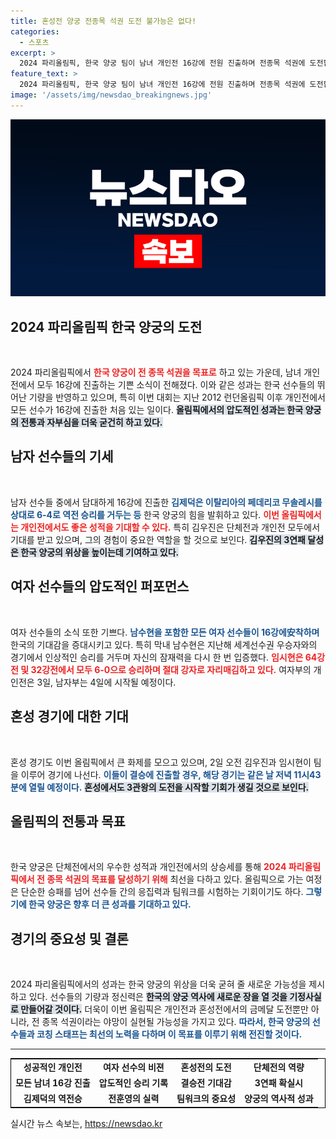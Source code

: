 ```yaml
---
title: 혼성전 양궁 전종목 석권 도전 불가능은 없다!
categories:
  - 스포츠
excerpt: >
  2024 파리올림픽, 한국 양궁 팀이 남녀 개인전 16강에 전원 진출하며 전종목 석권에 도전합니다! 과거의 영광을 재현할 수 있을지, 기대와 응원이 쏟아집니다.
feature_text: >
  2024 파리올림픽, 한국 양궁 팀이 남녀 개인전 16강에 전원 진출하며 전종목 석권에 도전합니다! 과거의 영광을 재현할 수 있을지, 기대와 응원이 쏟아집니다.
image: '/assets/img/newsdao_breakingnews.jpg'
---
```


<p><img src="/assets/img/newsdao_breakingnews.jpg" alt="ontimetimes 속보" /></p>

<h2 data-ke-size="size26">2024 파리올림픽 한국 양궁의 도전</h2>

<p data-ke-size="size16">&nbsp;</p> 

<p>2024 파리올림픽에서 <b><span style="color: #ee2323;">한국 양궁이 전 종목 석권을 목표로</span></b> 하고 있는 가운데, 남녀 개인전에서 모두 16강에 진출하는 기쁜 소식이 전해졌다. 이와 같은 성과는 한국 선수들의 뛰어난 기량을 반영하고 있으며, 특히 이번 대회는 지난 2012 런던올림픽 이후 개인전에서 모든 선수가 16강에 진출한 처음 있는 일이다. <b><span style="background-color: #21538527;">올림픽에서의 압도적인 성과는 한국 양궁의 전통과 자부심을 더욱 굳건히 하고 있다.</span></b> </p>

<h2 data-ke-size="size26">남자 선수들의 기세</h2>

<p data-ke-size="size16">&nbsp;</p>

<p>남자 선수들 중에서 담대하게 16강에 진출한 <b><span style="color: #1a5490;">김제덕은 이탈리아의 페데리코 무솔레시를 상대로 6-4로 역전 승리를 거두는 등</span></b> 한국 양궁의 힘을 발휘하고 있다. <b><span style="color: #ee2323;">이번 올림픽에서는 개인전에서도 좋은 성적을 기대할 수 있다.</span></b> 특히 김우진은 단체전과 개인전 모두에서 기대를 받고 있으며, 그의 경험이 중요한 역할을 할 것으로 보인다. <b><span style="background-color: #21538527;">김우진의 3연패 달성은 한국 양궁의 위상을 높이는데 기여하고 있다.</span></b> </p>

<h2 data-ke-size="size26">여자 선수들의 압도적인 퍼포먼스</h2>

<p data-ke-size="size16">&nbsp;</p>

<p>여자 선수들의 소식 또한 기쁘다. <b><span style="color: #1a5490;">남수현을 포함한 모든 여자 선수들이 16강에安착하며</span></b> 한국의 기대감을 증대시키고 있다. 특히 막내 남수현은 지난해 세계선수권 우승자와의 경기에서 인상적인 승리를 거두며 자신의 잠재력을 다시 한 번 입증했다. <b><span style="color: #ee2323;">임시현은 64강전 및 32강전에서 모두 6-0으로 승리하며 절대 강자로 자리매김하고 있다.</span></b>  여자부의 개인전은 3일, 남자부는 4일에 시작될 예정이다.</p>

<h2 data-ke-size="size26">혼성 경기에 대한 기대</h2>

<p data-ke-size="size16">&nbsp;</p>

<p>혼성 경기도 이번 올림픽에서 큰 화제를 모으고 있으며, 2일 오전 김우진과 임시현이 팀을 이루어 경기에 나선다. <b><span style="color: #1a5490;">이들이 결승에 진출할 경우, 해당 경기는 같은 날 저녁 11시43분에 열릴 예정이다.</span></b> <b><span style="background-color: #21538527;">혼성에서도 3관왕의 도전을 시작할 기회가 생길 것으로 보인다.</span></b> </p>

<h2 data-ke-size="size26">올림픽의 전통과 목표</h2>

<p data-ke-size="size16">&nbsp;</p>

<p>한국 양궁은 단체전에서의 우수한 성적과 개인전에서의 상승세를 통해 <b><span style="color: #ee2323;">2024 파리올림픽에서 전 종목 석권의 목표를 달성하기 위해</span></b> 최선을 다하고 있다. 올림픽으로 가는 여정은 단순한 승패를 넘어 선수들 간의 응집력과 팀워크를 시험하는 기회이기도 하다. <b><span style="color: #1a5490;">그렇기에 한국 양궁은 향후 더 큰 성과를 기대하고 있다.</span></b> </p>

<h2 data-ke-size="size26">경기의 중요성 및 결론</h2>

<p data-ke-size="size16">&nbsp;</p>

<p>2024 파리올림픽에서의 성과는 한국 양궁의 위상을 더욱 굳혀 줄 새로운 가능성을 제시하고 있다. 선수들의 기량과 정신력은 <b><span style="background-color: #21538527;">한국의 양궁 역사에 새로운 장을 열 것을 기정사실로 만들어갈 것이다.</span></b> 더욱이 이번 올림픽은 개인전과 혼성전에서의 금메달 도전뿐만 아니라, 전 종목 석권이라는 야망이 실현될 가능성을 가지고 있다. <b><span style="color: #1a5490;">따라서, 한국 양궁의 선수들과 코칭 스태프는 최선의 노력을 다하며 이 목표를 이루기 위해 전진할 것이다.</span></b></p>

<hr>

<table style="width: 100%; border-collapse: collapse; border: 1px solid #000;">
<tr>
<td style="text-align: center; height: 17px;"><b>성공적인 개인전</b></td>
<td style="text-align: center; height: 17px;"><b>여자 선수의 비젼</b></td>
<td style="text-align: center; height: 17px;"><b>혼성전의 도전</b></td>
<td style="text-align: center; height: 17px;"><b>단체전의 역량</b></td>
</tr>
<tr>
<td style="text-align: center; height: 17px;"><b>모든 남녀 16강 진출</b></td>
<td style="text-align: center; height: 17px;"><b>압도적인 승리 기록</b></td>
<td style="text-align: center; height: 17px;"><b>결승전 기대감</b></td>
<td style="text-align: center; height: 17px;"><b>3연패 확실시</b></td>
</tr>
<tr>
<td style="text-align: center; height: 17px;"><b>김제덕의 역전승</b></td>
<td style="text-align: center; height: 17px;"><b>전훈영의 실력</b></td>
<td style="text-align: center; height: 17px;"><b>팀워크의 중요성</b></td>
<td style="text-align: center; height: 17px;"><b>양궁의 역사적 성과</b></td>
</tr>
</table>
실시간 뉴스 속보는, <a href="https://newsdao.kr" rel="dofollow">https://newsdao.kr</a>


